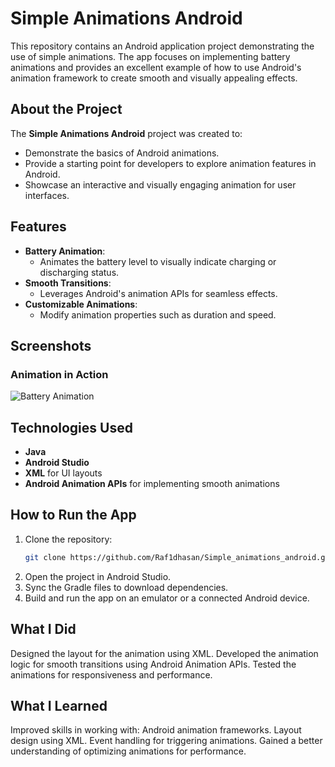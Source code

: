 # Simple Animations Android

This repository contains an Android application project demonstrating the use of simple animations. The app focuses on implementing battery animations and provides an excellent example of how to use Android's animation framework to create smooth and visually appealing effects.

## About the Project

The **Simple Animations Android** project was created to:
- Demonstrate the basics of Android animations.
- Provide a starting point for developers to explore animation features in Android.
- Showcase an interactive and visually engaging animation for user interfaces.

## Features
- **Battery Animation**:
  - Animates the battery level to visually indicate charging or discharging status.
- **Smooth Transitions**:
  - Leverages Android's animation APIs for seamless effects.
- **Customizable Animations**:
  - Modify animation properties such as duration and speed.

## Screenshots
### Animation in Action
![Battery Animation](screenshot-animation.png)


## Technologies Used
- **Java**
- **Android Studio**
- **XML** for UI layouts
- **Android Animation APIs** for implementing smooth animations

## How to Run the App
1. Clone the repository:
   ```bash
   git clone https://github.com/Raf1dhasan/Simple_animations_android.git
2. Open the project in Android Studio.
3. Sync the Gradle files to download dependencies.
4. Build and run the app on an emulator or a connected Android device.

## What I Did
Designed the layout for the animation using XML.
Developed the animation logic for smooth transitions using Android Animation APIs.
Tested the animations for responsiveness and performance.

## What I Learned
Improved skills in working with:
Android animation frameworks.
Layout design using XML.
Event handling for triggering animations.
Gained a better understanding of optimizing animations for performance.
